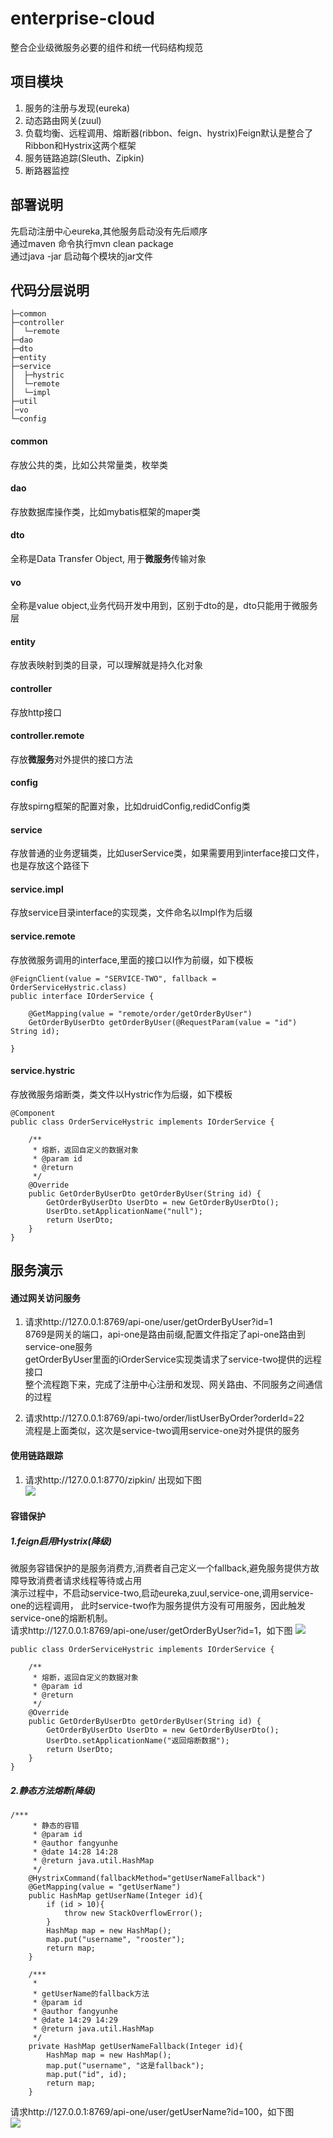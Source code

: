 # enterprise-cloud
整合企业级微服务必要的组件和统一代码结构规范

## 项目模块
1. 服务的注册与发现(eureka)
2. 动态路由网关(zuul)
3. 负载均衡、远程调用、熔断器(ribbon、feign、hystrix)Feign默认是整合了Ribbon和Hystrix这两个框架
4. 服务链路追踪(Sleuth、Zipkin)
5. 断路器监控

## 部署说明 ##
先启动注册中心eureka,其他服务启动没有先后顺序  
通过maven 命令执行mvn clean package  
通过java -jar 启动每个模块的jar文件

## 代码分层说明
~~~
├─common
├─controller
│  └─remote
├─dao
├─dto
├─entity
├─service
│  ├─hystric
│  └─remote
│  └─impl
├─util
│─vo
└─config
~~~
#### common ####
存放公共的类，比如公共常量类，枚举类 
#### dao ####
存放数据库操作类，比如mybatis框架的maper类
#### dto ####
全称是Data Transfer Object, 用于**微服务**传输对象
#### vo ####
全称是value object,业务代码开发中用到，区别于dto的是，dto只能用于微服务层
#### entity ####
存放表映射到类的目录，可以理解就是持久化对象
#### controller ####
存放http接口  
#### controller.remote ####
存放**微服务**对外提供的接口方法
#### config ####
存放spirng框架的配置对象，比如druidConfig,redidConfig类
#### service ####
存放普通的业务逻辑类，比如userService类，如果需要用到interface接口文件，也是存放这个路径下
#### service.impl ####
存放service目录interface的实现类，文件命名以Impl作为后缀
#### service.remote ####
存放微服务调用的interface,里面的接口以I作为前缀，如下模板
~~~
@FeignClient(value = "SERVICE-TWO", fallback = OrderServiceHystric.class)
public interface IOrderService {

    @GetMapping(value = "remote/order/getOrderByUser")
    GetOrderByUserDto getOrderByUser(@RequestParam(value = "id") String id);

}
~~~
#### service.hystric ####
存放微服务熔断类，类文件以Hystric作为后缀，如下模板
~~~
@Component
public class OrderServiceHystric implements IOrderService {

    /**
     * 熔断，返回自定义的数据对象
     * @param id
     * @return
     */
    @Override
    public GetOrderByUserDto getOrderByUser(String id) {
        GetOrderByUserDto UserDto = new GetOrderByUserDto();
        UserDto.setApplicationName("null");
        return UserDto;
    }
}
~~~

## 服务演示 ##

#### 通过网关访问服务 ####

1. 请求http://127.0.0.1:8769/api-one/user/getOrderByUser?id=1  
8769是网关的端口，api-one是路由前缀,配置文件指定了api-one路由到service-one服务  
getOrderByUser里面的iOrderService实现类请求了service-two提供的远程接口   
整个流程跑下来，完成了注册中心注册和发现、网关路由、不同服务之间通信的过程   

2. 请求http://127.0.0.1:8769/api-two/order/listUserByOrder?orderId=22   
流程是上面类似，这次是service-two调用service-one对外提供的服务

#### 使用链路跟踪 ####
1. 请求http://127.0.0.1:8770/zipkin/ 出现如下图  
![](doc/img/zipkin.png)


#### 容错保护 ####
##### 1.feign启用Hystrix(降级) ##### 
微服务容错保护的是服务消费方,消费者自己定义一个fallback,避免服务提供方故障导致消费者请求线程等待或占用  
演示过程中，不启动service-two,启动eureka,zuul,service-one,调用service-one的远程调用，
此时service-two作为服务提供方没有可用服务，因此触发service-one的熔断机制。  
请求http://127.0.0.1:8769/api-one/user/getOrderByUser?id=1，如下图
![](doc/img/hystrix-fein.png)
~~~~
public class OrderServiceHystric implements IOrderService {

    /**
     * 熔断，返回自定义的数据对象
     * @param id
     * @return
     */
    @Override
    public GetOrderByUserDto getOrderByUser(String id) {
        GetOrderByUserDto UserDto = new GetOrderByUserDto();
        UserDto.setApplicationName("返回熔断数据");
        return UserDto;
    }
}
~~~~
##### 2.静态方法熔断(降级) #####
~~~~
/***
     * 静态的容错
     * @param id
     * @author fangyunhe
     * @date 14:28 14:28
     * @return java.util.HashMap
     */
    @HystrixCommand(fallbackMethod="getUserNameFallback")
    @GetMapping(value = "getUserName")
    public HashMap getUserName(Integer id){
        if (id > 10){
            throw new StackOverflowError();
        }
        HashMap map = new HashMap();
        map.put("username", "rooster");
        return map;
    }

    /***
     *
     * getUserName的fallback方法
     * @param id
     * @author fangyunhe
     * @date 14:29 14:29
     * @return java.util.HashMap
     */
    private HashMap getUserNameFallback(Integer id){
        HashMap map = new HashMap();
        map.put("username", "这是fallback");
        map.put("id", id);
        return map;
    }
~~~~
请求http://127.0.0.1:8769/api-one/user/getUserName?id=100，如下图  
![](doc/img/static-hystrix.png)